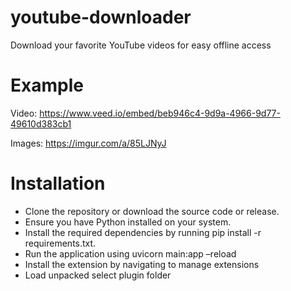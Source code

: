 # youtube-downloader
 Download your favorite YouTube videos for easy offline access

# Example
Video: https://www.veed.io/embed/beb946c4-9d9a-4966-9d77-49610d383cb1

Images: https://imgur.com/a/85LJNyJ

# Installation

- Clone the repository or download the source code or release.
- Ensure you have Python installed on your system.
- Install the required dependencies by running pip install -r requirements.txt.
- Run the application using uvicorn main:app –reload
- Install the extension by navigating to manage extensions
- Load unpacked select plugin folder
